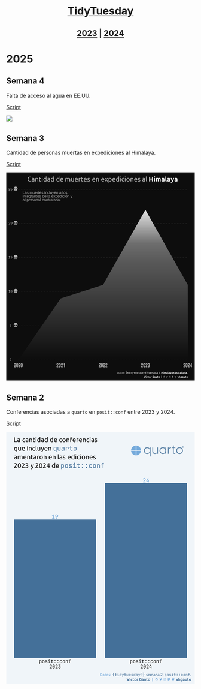<span align="center">

# [TidyTuesday](https://tidytues.day/)

</span>

<span align="center">

## [2023](2023/README.md) | [2024](2024/README.md)

</span>

# 2025

## Semana 4

Falta de acceso al agua en EE.UU.

[Script](2025/s04/script.R)

![](2025/s04/viz.png)

## Semana 3

Cantidad de personas muertas en expediciones al Himalaya.

[Script](2025/s03/script.R)

![](2025/s03/viz.png)

## Semana 2

Conferencias asociadas a `quarto` en `posit::conf` entre 2023 y 2024.

[Script](2025/s02/script.R)

![](2025/s02/viz.png)
